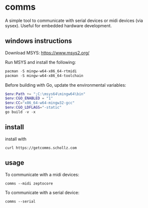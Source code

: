 # comms


A simple tool to communicate with serial devices or midi devices (via sysex). Useful for embedded hardware development.

## windows instructions

Download MSYS: https://www.msys2.org/

Run MSYS and install the following:

```powershell
pacman -S mingw-w64-x86_64-rtmidi
pacman -S mingw-w64-x86_64-toolchain
```

Before building with Go, update the environmental variables:

```powershell
$env:Path += ";C:\msys64\mingw64\bin"
$env:CGO_ENABLED = "1"
$env:CC="x86_64-w64-mingw32-gcc"
$env:CGO_LDFLAGS="-static"
go build -v -x
```

## install

install with

```
curl https://getcomms.schollz.com 
```


## usage

To communicate with a midi devices:

```
comms --midi zeptocore
```

To communicate with a serial device:

```
comms --serial
```